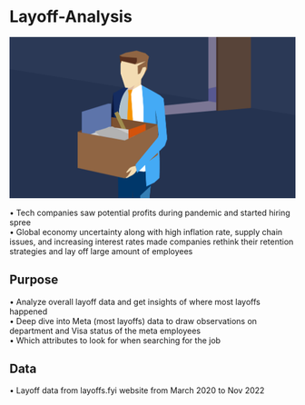 # Layoff-Analysis

![Alt text](_214233_layoff_hero.jpeg)


• Tech companies saw potential profits during pandemic and started hiring spree\
• Global economy uncertainty along with high inflation rate, supply chain issues,
and increasing interest rates made companies rethink their retention strategies
and lay off large amount of employees

## Purpose
• Analyze overall layoff data and get insights of where most layoffs happened\
• Deep dive into Meta (most layoffs) data to draw observations on department
and Visa status of the meta employees\
• Which attributes to look for when searching for the job

## Data
• Layoff data from layoffs.fyi website from March 2020 to Nov 2022
